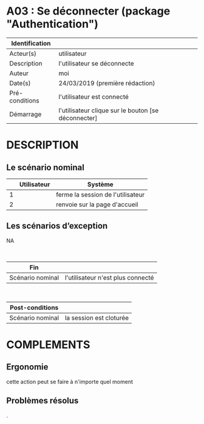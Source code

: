 # A03 : Se déconnecter (package "Authentication")

|Identification | |
|-|-|
|Acteur(s) | utilisateur |
|Description | l'utilisateur se déconnecte |
|Auteur | moi |
|Date(s) | 24/03/2019 (première rédaction) |
|Pré-conditions | l'utilisateur est connecté |
|Démarrage | l'utilisateur clique sur le bouton [se déconnecter] |

# DESCRIPTION

## Le scénario nominal
||Utilisateur|Système|
|-|-|-|
|1|  | ferme la session de l'utilisateur |
|2|  | renvoie sur la page d'accueil |


## Les scénarios d’exception

NA

<br/>

|Fin||
|-|-|
|Scénario nominal | l'utilisateur n'est plus connecté |

<br/>

|Post-conditions||
|-|-
|Scénario nominal | la session est cloturée |

# COMPLEMENTS

## Ergonomie 

cette action peut se faire à n'importe quel moment

## Problèmes résolus 

.